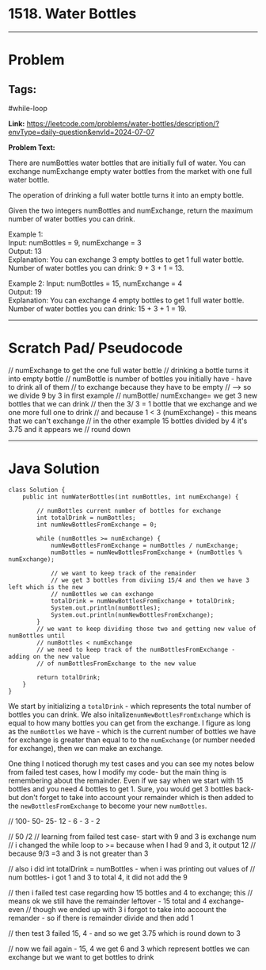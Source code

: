 # 1518. Water Bottles

---


# Problem 

## Tags: 
#while-loop

**Link:** https://leetcode.com/problems/water-bottles/description/?envType=daily-question&envId=2024-07-07

**Problem Text:**   

There are numBottles water bottles that are initially full of water. You can exchange numExchange empty water bottles from the market with one full water bottle.

The operation of drinking a full water bottle turns it into an empty bottle.

Given the two integers numBottles and numExchange, return the maximum number of water bottles you can drink.

 

Example 1:  
Input: numBottles = 9, numExchange = 3  
Output: 13  
Explanation: You can exchange 3 empty bottles to get 1 full water bottle.  
Number of water bottles you can drink: 9 + 3 + 1 = 13.  

Example 2: 
Input: numBottles = 15, numExchange = 4  
Output: 19  
Explanation: You can exchange 4 empty bottles to get 1 full water bottle.   
Number of water bottles you can drink: 15 + 3 + 1 = 19.  
 

---

# Scratch Pad/ Pseudocode

// numExchange to get the one full water bottle
// drinking a bottle turns it into empty bottle
// numBottle is number of bottles you initially have - have to drink all of them
// to exchange because they have to be empty
// --> so we divide 9 by 3 in first example
// numBottle/ numExchange= we get 3 new bottles that we can drink
// then the 3/ 3 = 1 bottle that we exchange and we one more full one to drink
// and because 1 < 3 (numExchange) - this means that we can't exchange
// in the other example 15 bottles divided by 4 it's 3.75 and it appears we
// round down


---

# Java Solution


```
class Solution {
    public int numWaterBottles(int numBottles, int numExchange) {

        // numBottles current number of bottles for exchange
        int totalDrink = numBottles;
        int numNewBottlesFromExchange = 0;

        while (numBottles >= numExchange) {
            numNewBottlesFromExchange = numBottles / numExchange;
            numBottles = numNewBottlesFromExchange + (numBottles % numExchange);

            // we want to keep track of the remainder
            // we get 3 bottles from diviing 15/4 and then we have 3 left which is the new
            // numBottles we can exchange
            totalDrink = numNewBottlesFromExchange + totalDrink;
            System.out.println(numBottles);
            System.out.println(numNewBottlesFromExchange);
        }
        // we want to keep dividing those two and getting new value of numBottles until
        // numBottles < numExchange
        // we need to keep track of the numBottlesFromExchange - adding on the new value
        // of numBottlesFromExchange to the new value

        return totalDrink;
    }
}

```

We start by initializing a `totalDrink` - which represents the total number of bottles you can drink.
We also initalize`numNewBottlesFromExchange`  which is equal to how many bottles you can get from the exchange.
I figure as long as the `numBottles` we have - which is the current number of bottles we have for exchange is greater than equal to to the `numExchange` (or number needed for exchange), then we can make an exchange. 

One thing I noticed thorugh my test cases and you can see my notes below from failed test cases, how I modify my code- but the main thing is remembering about the remainder. Even if we say when we start with 15 bottles and you need 4 bottles to get 1. Sure, you would get 3 bottles back- but don't forget to take into account your remainder which is then added to the `newBottlesFromExchange` to become your new `numBottles`.

// 100- 50- 25- 12 - 6 - 3 - 2

// 50 /2
// learning from failed test case- start with 9 and 3 is exchange num
// i changed the while loop to >= because when I had 9 and 3, it output 12
// because 9/3 =3 and 3 is not greater than 3

// also i did int totalDrink = numBottles - when i was printing out values of
// num bottles- i got 1 and 3 to total 4, it did not add the 9

// then i failed test case regarding how 15 bottles and 4 to exchange; this
// means ok we still have the remainder leftover - 15 total and 4 exchange- even
// though we ended up with 3 i forgot to take into account the remander - so if there is remainder divide and then add 1 


// then test 3 failed 15, 4 - and so we get 3.75 which is round down to 3 

// now we fail again - 15, 4 we get 6 and 3 which represent bottles we can exchange but we want to get bottles to drink